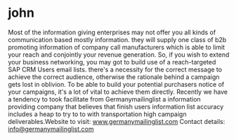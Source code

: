 # john
Most of the information giving enterprises may not offer you all kinds of communication based mostly information. they will supply one class of b2b promoting information of company call manufacturers which is able to limit your reach and conjointly your revenue generation. So, if you wish to extend your business networking, you may got to build use of a reach-targeted SAP CRM Users email lists. there's a necessity for the correct message to achieve the correct audience, otherwise the rationale behind a campaign gets lost in oblivion.  To be able to build your potential purchasers notice of your campaigns, it's a lot of vital to achieve them directly. Recently we have a tendency to took facilitate from Germanymailinglist a information providing company that believes that finish users information list accuracy includes a heap to try to to with transportation high campaign deliverables.Website to visit: www.germanymailinglist.com Contact details: info@germanymailinglist.com
